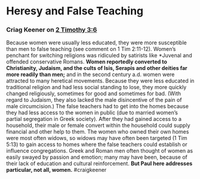 # Heresy and False Teaching

### Criag Keener on [2 Timothy 3:6](2Timothy3#v.6)

Because women were usually less educated, they were more susceptible than men to false teaching (see comment on 1 Tim 2:11-12). Women’s penchant for switching religions was ridiculed by satirists like \*Juvenal and offended conservative Romans. **Women reportedly converted to Christianity, Judaism, and the cults of Isis, Serapis and other deities far more readily than men;** and in the second century a.d. women were attracted to many heretical movements. Because they were less educated in traditional religion and had less social standing to lose, they more quickly changed religiously, sometimes for good and sometimes for bad. (With regard to Judaism, they also lacked the male disincentive of the pain of male circumcision.)
The false teachers had to get into the homes because they had less access to the women in public (due to married women’s partial segregation in Greek society). After they had gained access to a household, their male or female convert within the household could supply financial and other help to them. The women who owned their own homes were most often widows, so widows may have often been targeted (1 Tim 5:13) to gain access to homes where the false teachers could establish or influence congregations. Greek and Roman men often thought of women as easily swayed by passion and emotion; many may have been, because of their lack of education and cultural reinforcement. **But Paul here addresses particular, not all, women.**
#craigkeener 







